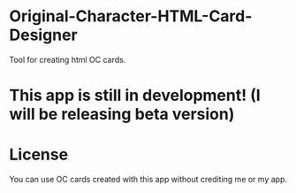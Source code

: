 # Original-Character-HTML-Card-Designer
Tool for creating html OC cards.
# This app is still in development! (I will be releasing beta version)

# License
You can use OC cards created with this app without crediting me or my app.
